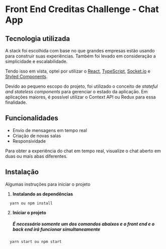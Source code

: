 # Front End Creditas Challenge - Chat App

## Tecnologia utilizada

A stack foi escolhida com base no que grandes empresas estão usando para construir suas experiências. Também foi levado em consideração a simplicidade e escalabilidade.

Tendo isso em vista, optei por utilizar o [React](http://github.com/facebook/react), [TypeScript](https://www.typescriptlang.org/), [Socket.io](https://socket.io/) e [Styled Components](https://www.styled-components.com/).

Devido ao pequeno escopo do projeto, foi utilizado o conceito de _stateful and stateless components_ para gerenciar o estado da aplicaçāo. Em aplicações maiores, é possível utilizar o Context API ou Redux para essa finalidade.

## Funcionalidades

- Envio de mensagens em tempo real
- Criação de novas salas
- Responsividade

Para obter a experiência do chat em tempo real, visualize o chat aberto em duas ou mais abas diferentes.

## Instalação

Algumas instruções para iniciar o projeto

1. **Instalando as dependências**

```
  yarn ou npm install
```

2. **Iniciar o projeto**
   ##### É necessário somente um dos comandos abaixos e o front end e o back end irá funcionar simultaneamente

```
  yarn start ou npm start
```
